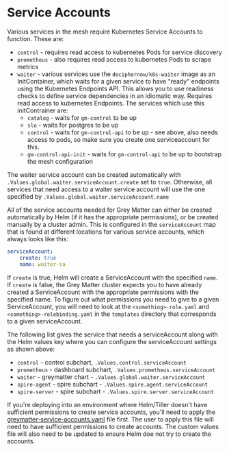 # Service Accounts

Various services in the mesh require Kubernetes Service Accounts to function. These are:

- `control` - requires read access to kubernetes Pods for service discovery
- `prometheus` - also requires read access to kubernetes Pods to scrape metrics
- `waiter` - various services use the `deciphernow/k8s-waiter` image as an InitContainer, which waits for a given service to have "ready" endpoints using the Kubernetes Endpoints API. This allows you to use readiness checks to define service dependencies in an idiomatic way. Requires read access to kubernetes Endpoints. The services which use this initContrainer are:
  - `catalog` - waits for `gm-control` to be up
  - `slo` - waits for postgres to be up
  - `control` - waits for `gm-control-api` to be up - see above, also needs access to pods, so make sure you create one serviceaccount for this.
  - `gm-control-api-init` - waits for `gm-control-api` to be up to bootstrap the mesh configuration

The waiter service account can be created automatically with `.Values.global.waiter.serviceAccount.create` set to `true`. Otherwise, all services that need access to a waiter service account will use the one specified by `.Values.global.waiter.serviceAccount.name`

All of the service accounts needed for Grey Matter can either be created automatically by Helm (if it has the appropriate permissions), or be created manually by a cluster admin. This is configured in the `serviceAccount` map that is found at different locations for various service accounts, which always looks like this:

```yaml
serviceAccount:
    create: true
    name: waiter-sa
```

If `create` is true, Helm will create a ServiceAccount with the specified `name`. If `create` is false, the Grey Matter cluster expects you to have already created a ServiceAccount with the appropriate permissions with the specified name. To figure out what permissions you need to give to a given ServiceAccount, you will need to look at the `<something>-role.yaml` and `<something>-rolebinding.yaml` in the `templates` directory that corresponds to a given serviceAccount.

The following list gives the service that needs a serviceAccount along with the Helm values key where you can configure the serviceAccount settings as shown above:

- `control` - control subchart, `.Values.control.serviceAccount`
- `prometheus` - dashboard subchart, `.Values.prometheus.serviceAccount`
- `waiter` - greymatter chart - `.Values.global.waiter.serviceAccount`
- `spire-agent` - spire subchart - `.Values.spire.agent.serviceAccount`
- `spire-server` - spire subchart - `.Values.spire.server.serviceAccount`

If you're deploying into an environment where Helm/Tiller doesn't have sufficient permissions to create service accounts, you'll need to apply the [greymatter-service-accounts.yaml](../greymatter-service-accounts.yaml) file first.  The user to apply this file will need to have sufficient permissions to create accounts.  The custom values file will also need to be updated to ensure Helm doe not try to create the accounts.
